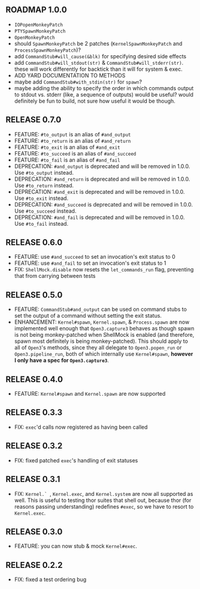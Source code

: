 ## ROADMAP 1.0.0

* `IOPopenMonkeyPatch`
* `PTYSpawnMonkeyPatch`
* `OpenMonkeyPatch`
* should `SpawnMonkeyPatch` be 2 patches (`KernelSpawnMonkeyPatch` and `ProcessSpawnMonkeyPatch`)?
* add `CommandStub#will_cause(&blk)` for specifying desired side effects
* add `CommandStub#will_stdout(str)` & `CommandStub#will_stderr(str)`. these will work differently for backtick than it will for system & exec.
* ADD YARD DOCUMENTATION TO METHODS
* maybe add `CommandStub#with_stdin(str)` for `spawn`?
* maybe adding the ability to specify the order in which commands output to stdout vs. stderr (like, a sequence of outputs) would be useful? would definitely be fun to build, not sure how useful it would be though.

## RELEASE 0.7.0

* FEATURE: `#to_output` is an alias of `#and_output`
* FEATURE: `#to_return` is an alias of `#and_return`
* FEATURE: `#to_exit` is an alias of `#and_exit`
* FEATURE: `#to_succeed` is an alias of `#and_succeed`
* FEATURE: `#to_fail` is an alias of `#and_fail`
* DEPRECATION: `#and_output` is deprecated and will be removed in 1.0.0. Use `#to_output` instead.
* DEPRECATION: `#and_return` is deprecated and will be removed in 1.0.0. Use `#to_return` instead.
* DEPRECATION: `#and_exit` is deprecated and will be removed in 1.0.0. Use `#to_exit` instead.
* DEPRECATION: `#and_succeed` is deprecated and will be removed in 1.0.0. Use `#to_succeed` instead.
* DEPRECATION: `#and_fail` is deprecated and will be removed in 1.0.0. Use `#to_fail` instead.

## RELEASE 0.6.0

* FEATURE: use `#and_succeed` to set an invocation's exit status to 0
* FEATURE: use `#and_fail` to set an invocation's exit status to 1
* FIX: `ShellMock.disable` now resets the `let_commands_run` flag, preventing that from carrying between tests

## RELEASE 0.5.0

* FEATURE: `CommandStub#and_output` can be used on command stubs to set the output of a command without setting the exit status.
* ENHANCEMENT: `Kernel#spawn`, `Kernel.spawn`, & `Process.spawn` are now implemented well enough that `Open3.capture3` behaves as though spawn is not being monkey-patched when ShellMock is enabled (and therefore, spawn most definitely is being monkey-patched). This should apply to all of `Open3`'s methods, since they all delegate to `Open3.popen_run` or `Open3.pipeline_run`, both of which internally use `Kernel#spawn`, **however I only have a spec for `Open3.capture3`**.

## RELEASE 0.4.0

* FEATURE: `Kernel#spawn` and `Kernel.spawn` are now supported

## RELEASE 0.3.3

* FIX: `exec`'d calls now registered as having been called

## RELEASE 0.3.2

* FIX: fixed patched `exec`'s handling of exit statuses

## RELEASE 0.3.1

* FIX: ``Kernel.` ``, `Kernel.exec`, and `Kernel.system` are now all supported as well. This is useful to testing thor suites that shell out, because thor (for reasons passing understanding) redefines `#exec`, so we have to resort to `Kernel.exec`.

## RELEASE 0.3.0

* FEATURE: you can now stub & mock `Kernel#exec`.

## RELEASE 0.2.2

* FIX: fixed a test ordering bug
